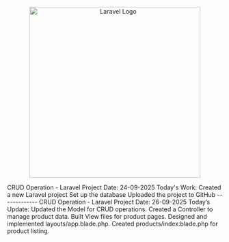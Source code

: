 <p align="center"><a href="https://laravel.com" target="_blank"><img src="https://raw.githubusercontent.com/laravel/art/master/logo-lockup/5%20SVG/2%20CMYK/1%20Full%20Color/laravel-logolockup-cmyk-red.svg" width="400" alt="Laravel Logo"></a></p>
CRUD Operation - Laravel Project
Date: 24-09-2025
Today's Work:
Created a new Laravel project
Set up the database
Uploaded the project to GitHub
-------------
CRUD Operation - Laravel Project
Date: 26-09-2025
Today’s Update:
Updated the Model for CRUD operations.
Created a Controller to manage product data.
Built View files for product pages.
Designed and implemented layouts/app.blade.php.
Created products/index.blade.php for product listing.


